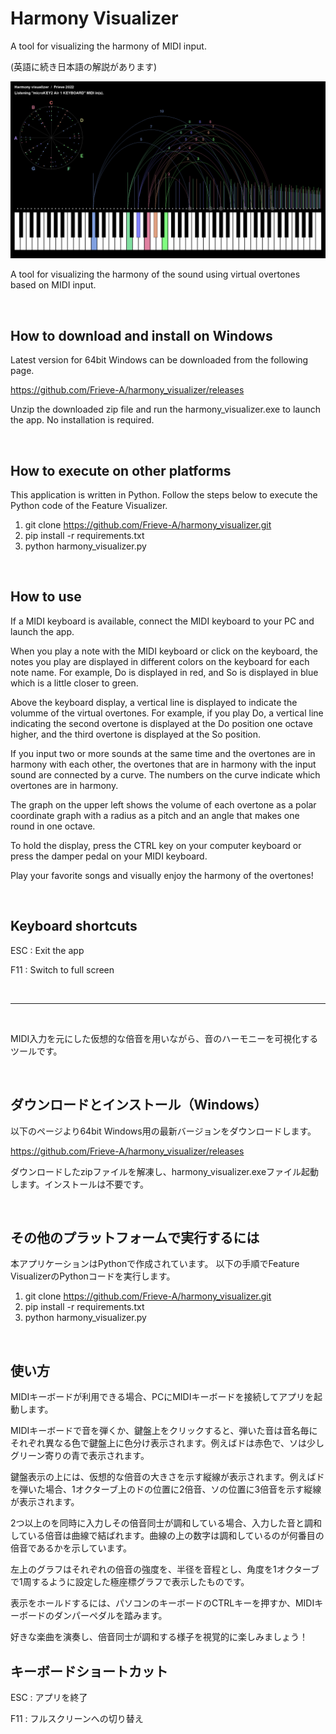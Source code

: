 # Harmony Visualizer
A tool for visualizing the harmony of MIDI input.

(英語に続き日本語の解説があります)

![Harmony Visualizer](./images/harmony_visualizer.png)

A tool for visualizing the harmony of the sound using virtual overtones based on MIDI input.


<br>

## How to download and install on Windows

Latest version for 64bit Windows can be downloaded from the following page.

https://github.com/Frieve-A/harmony_visualizer/releases

Unzip the downloaded zip file and run the harmony_visualizer.exe to launch the app. No installation is required.

<br>

## How to execute on other platforms

This application is written in Python.
Follow the steps below to execute the Python code of the Feature Visualizer.

1. git clone https://github.com/Frieve-A/harmony_visualizer.git
2. pip install -r requirements.txt
3. python harmony_visualizer.py

<br>

## How to use

If a MIDI keyboard is available, connect the MIDI keyboard to your PC and launch the app.

When you play a note with the MIDI keyboard or click on the keyboard, the notes you play are displayed in different colors on the keyboard for each note name. For example, Do is displayed in red, and So is displayed in blue which is a little closer to green.

Above the keyboard display, a vertical line is displayed to indicate the volumme of the virtual overtones. For example, if you play Do, a vertical line indicating the second overtone is displayed at the Do position one octave higher, and the third overtone is displayed at the So position.

If you input two or more sounds at the same time and the overtones are in harmony with each other, the overtones that are in harmony with the input sound are connected by a curve. The numbers on the curve indicate which overtones are in harmony.

The graph on the upper left shows the volume of each overtone as a polar coordinate graph with a radius as a pitch and an angle that makes one round in one octave.

To hold the display, press the CTRL key on your computer keyboard or press the damper pedal on your MIDI keyboard.

Play your favorite songs and visually enjoy the harmony of the overtones!

<br>

## Keyboard shortcuts

ESC : Exit the app

F11 : Switch to full screen

<br>

---

<br>

MIDI入力を元にした仮想的な倍音を用いながら、音のハーモニーを可視化するツールです。


<br>

## ダウンロードとインストール（Windows）

以下のページより64bit Windows用の最新バージョンをダウンロードします。

https://github.com/Frieve-A/harmony_visualizer/releases

ダウンロードしたzipファイルを解凍し、harmony_visualizer.exeファイル起動します。インストールは不要です。

<br>

## その他のプラットフォームで実行するには

本アプリケーションはPythonで作成されています。
以下の手順でFeature VisualizerのPythonコードを実行します。

1. git clone https://github.com/Frieve-A/harmony_visualizer.git
2. pip install -r requirements.txt
3. python harmony_visualizer.py

<br>

## 使い方

MIDIキーボードが利用できる場合、PCにMIDIキーボードを接続してアプリを起動します。

MIDIキーボードで音を弾くか、鍵盤上をクリックすると、弾いた音は音名毎にそれぞれ異なる色で鍵盤上に色分け表示されます。例えばドは赤色で、ソは少しグリーン寄りの青で表示されます。

鍵盤表示の上には、仮想的な倍音の大きさを示す縦線が表示されます。例えばドを弾いた場合、1オクターブ上のドの位置に2倍音、ソの位置に3倍音を示す縦線が表示されます。

2つ以上のを同時に入力しその倍音同士が調和している場合、入力した音と調和している倍音は曲線で結ばれます。曲線の上の数字は調和しているのが何番目の倍音であるかを示しています。

左上のグラフはそれぞれの倍音の強度を、半径を音程とし、角度を1オクターブで1周するように設定した極座標グラフで表示したものです。

表示をホールドするには、パソコンのキーボードのCTRLキーを押すか、MIDIキーボードのダンパーペダルを踏みます。

好きな楽曲を演奏し、倍音同士が調和する様子を視覚的に楽しみましょう！

## キーボードショートカット

ESC : アプリを終了

F11 : フルスクリーンへの切り替え




